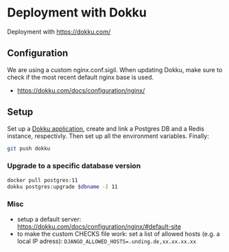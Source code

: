 # Deployment with Dokku

Deployment with https://dokku.com/

## Configuration

We are using a custom nginx.conf.sigil. When updating Dokku, make sure to check if the most recent default nginx base is used.

- https://dokku.com/docs/configuration/nginx/

## Setup

Set up a [Dokku application](http://dokku.viewdocs.io/dokku/deployment/application-deployment/), create and link a Postgres DB and a Redis instance, respectivly.
Then set up all the environment variables. Finally:

```bash
git push dokku
```

### Upgrade to a specific database version

```bash
docker pull postgres:11
dokku postgres:upgrade $dbname -I 11
```

### Misc

- setup a default server: https://dokku.com/docs/configuration/nginx/#default-site
- to make the custom CHECKS file work: set a list of allowed hosts (e.g. a local IP adress): `DJANGO_ALLOWED_HOSTS=.unding.de,xx.xx.xx.xx`

